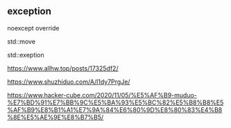 ## exception

noexcept override 

std::move

std::exeption

https://www.allhw.top/posts/17325df2/

https://www.shuzhiduo.com/A/l1dy7PrgJe/

https://www.hacker-cube.com/2020/11/05/%E5%AF%B9-muduo-%E7%BD%91%E7%BB%9C%E5%BA%93%E5%BC%82%E5%B8%B8%E5%AF%B9%E8%B1%A1%E7%9A%84%E6%80%9D%E8%80%83%E4%B8%8E%E5%AE%9E%E8%B7%B5/